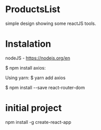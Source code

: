 # ProductsList
simple design showing some reactJS tools.
# Instalation
nodeJS - https://nodejs.org/en

$ npm install axios:

Using yarn:
$ yarn add axios

$ npm install --save react-router-dom

# initial project
npm install -g create-react-app
